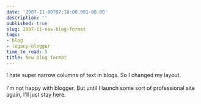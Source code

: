 ```yaml
---
date: '2007-11-08T07:18:00.001-08:00'
description: ''
published: true
slug: 2007-11-new-blog-format
tags:
- blog
- legacy-blogger
time_to_read: 5
title: New blog format
---
```


I hate super narrow columns of text in blogs.  So I changed my layout.<br /><br />I'm not happy with blogger.  But until I launch some sort of professional site again, I'll just stay here.